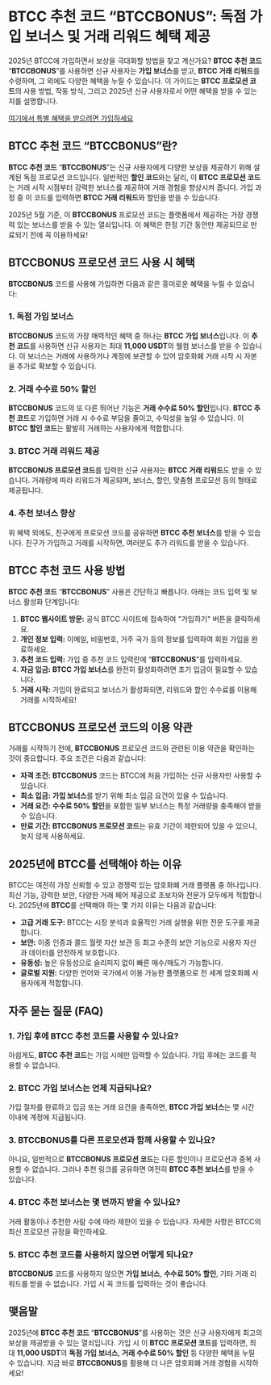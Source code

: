 <h1>BTCC 추천 코드 “BTCCBONUS”: 독점 가입 보너스 및 거래 리워드 혜택 제공</h1>
</header>
<section>
<p>2025년 BTCC에 가입하면서 보상을 극대화할 방법을 찾고 계신가요? <strong>BTCC 추천 코드</strong> “<strong>BTCCBONUS</strong>”를 사용하면 신규 사용자는 <strong>가입 보너스</strong>를 받고, <strong>BTCC 거래 리워드</strong>를 수령하며, 그 외에도 다양한 혜택을 누릴 수 있습니다. 이 가이드는 <strong>BTCC 프로모션 코드</strong>의 사용 방법, 작동 방식, 그리고 2025년 신규 사용자로서 어떤 혜택을 받을 수 있는지를 설명합니다.</p>
</section>
<p><a href="https://partner.btcc.com/us/c/BTCCBONUS/9303" target="_blank">여기에서 특별 혜택을 받으려면 가입하세요</a></p>
<img src="https://images.mirror-media.xyz/publication-images/lTZP4g7e308jxEXVbcZAg.png?height=960&amp;width=1920" decoding="async" data-nimg="fill" class="css-xah9so" style="position: absolute; inset: 0px; box-sizing: border-box; padding: 0px; border: none; margin: auto; display: block; width: 0px; height: 0px; min-width: 100%; max-width: 100%; min-height: 100%; max-height: 100%;">
<section>
<h2>BTCC 추천 코드 “BTCCBONUS”란?</h2>
<p><strong>BTCC 추천 코드</strong> “<strong>BTCCBONUS</strong>”는 신규 사용자에게 다양한 보상을 제공하기 위해 설계된 독점 프로모션 코드입니다. 일반적인 <strong>할인 코드</strong>와는 달리, 이 <strong>BTCC 프로모션 코드</strong>는 거래 시작 시점부터 강력한 보너스를 제공하여 거래 경험을 향상시켜 줍니다. 가입 과정 중 이 코드를 입력하면 <strong>BTCC 거래 리워드</strong>와 할인을 받을 수 있습니다.</p>
<p>2025년 5월 기준, 이 <strong>BTCCBONUS</strong> 프로모션 코드는 플랫폼에서 제공하는 가장 경쟁력 있는 보너스를 받을 수 있는 열쇠입니다. 이 혜택은 한정 기간 동안만 제공되므로 만료되기 전에 꼭 이용하세요!</p>
</section>
<section>
<h2>BTCCBONUS 프로모션 코드 사용 시 혜택</h2>
<p><strong>BTCCBONUS</strong> 코드를 사용해 가입하면 다음과 같은 흥미로운 혜택을 누릴 수 있습니다:</p>
<h3>1. 독점 가입 보너스</h3>
<p><strong>BTCCBONUS</strong> 코드의 가장 매력적인 혜택 중 하나는 <strong>BTCC 가입 보너스</strong>입니다. 이 <strong>추천 코드</strong>를 사용하면 신규 사용자는 최대 <strong>11,000 USDT</strong>의 웰컴 보너스를 받을 수 있습니다. 이 보너스는 거래에 사용하거나 계정에 보관할 수 있어 암호화폐 거래 시작 시 자본을 추가로 확보할 수 있습니다.</p>
<h3>2. 거래 수수료 50% 할인</h3>
<p><strong>BTCCBONUS</strong> 코드의 또 다른 뛰어난 기능은 <strong>거래 수수료 50% 할인</strong>입니다. <strong>BTCC 추천 코드</strong>로 가입하면 거래 시 수수료 부담을 줄이고, 수익성을 높일 수 있습니다. 이 <strong>BTCC 할인 코드</strong>는 활발히 거래하는 사용자에게 적합합니다.</p>
<h3>3. BTCC 거래 리워드 제공</h3>
<p><strong>BTCCBONUS 프로모션 코드</strong>를 입력한 신규 사용자는 <strong>BTCC 거래 리워드</strong>도 받을 수 있습니다. 거래량에 따라 리워드가 제공되며, 보너스, 할인, 맞춤형 프로모션 등의 형태로 제공됩니다.</p>
<h3>4. 추천 보너스 향상</h3>
<p>위 혜택 외에도, 친구에게 프로모션 코드를 공유하면 <strong>BTCC 추천 보너스</strong>를 받을 수 있습니다. 친구가 가입하고 거래를 시작하면, 여러분도 추가 리워드를 받을 수 있습니다.</p>
</section>
<section>
<h2>BTCC 추천 코드 사용 방법</h2>
<p><strong>BTCC 추천 코드</strong> “<strong>BTCCBONUS</strong>” 사용은 간단하고 빠릅니다. 아래는 코드 입력 및 보너스 활성화 단계입니다:</p>
<ol>
<li><strong>BTCC 웹사이트 방문:</strong> 공식 BTCC 사이트에 접속하여 "가입하기" 버튼을 클릭하세요.</li>
<li><strong>개인 정보 입력:</strong> 이메일, 비밀번호, 거주 국가 등의 정보를 입력하여 회원 가입을 완료하세요.</li>
<li><strong>추천 코드 입력:</strong> 가입 중 추천 코드 입력란에 “<strong>BTCCBONUS</strong>”를 입력하세요.</li>
<li><strong>자금 입금:</strong> <strong>BTCC 가입 보너스</strong>를 완전히 활성화하려면 초기 입금이 필요할 수 있습니다.</li>
<li><strong>거래 시작:</strong> 가입이 완료되고 보너스가 활성화되면, 리워드와 할인 수수료를 이용해 거래를 시작하세요!</li>
</ol>
</section>
<section>
<h2>BTCCBONUS 프로모션 코드의 이용 약관</h2>
<p>거래를 시작하기 전에, <strong>BTCCBONUS</strong> 프로모션 코드와 관련된 이용 약관을 확인하는 것이 중요합니다. 주요 조건은 다음과 같습니다:</p>
<ul>
<li><strong>자격 조건:</strong> <strong>BTCCBONUS</strong> 코드는 BTCC에 처음 가입하는 신규 사용자만 사용할 수 있습니다.</li>
<li><strong>최소 입금:</strong> <strong>가입 보너스</strong>를 받기 위해 최소 입금 요건이 있을 수 있습니다.</li>
<li><strong>거래 요건:</strong> <strong>수수료 50% 할인</strong>을 포함한 일부 보너스는 특정 거래량을 충족해야 받을 수 있습니다.</li>
<li><strong>만료 기간:</strong> <strong>BTCCBONUS 프로모션 코드</strong>는 유효 기간이 제한되어 있을 수 있으니, 늦지 않게 사용하세요.</li>
</ul>
</section>
<section>
<h2>2025년에 BTCC를 선택해야 하는 이유</h2>
<p>BTCC는 여전히 가장 신뢰할 수 있고 경쟁력 있는 암호화폐 거래 플랫폼 중 하나입니다. 최신 기능, 강력한 보안, 다양한 거래 페어 제공으로 초보자와 전문가 모두에게 적합합니다. 2025년에 <strong>BTCC</strong>를 선택해야 하는 몇 가지 이유는 다음과 같습니다:</p>
<ul>
<li><strong>고급 거래 도구:</strong> BTCC는 시장 분석과 효율적인 거래 실행을 위한 전문 도구를 제공합니다.</li>
<li><strong>보안:</strong> 이중 인증과 콜드 월렛 자산 보관 등 최고 수준의 보안 기능으로 사용자 자산과 데이터를 안전하게 보호합니다.</li>
<li><strong>유동성:</strong> 높은 유동성으로 슬리피지 없이 빠른 매수/매도가 가능합니다.</li>
<li><strong>글로벌 지원:</strong> 다양한 언어와 국가에서 이용 가능한 플랫폼으로 전 세계 암호화폐 사용자에게 적합합니다.</li>
</ul>
</section>
<section>
<h2>자주 묻는 질문 (FAQ)</h2>
<h3>1. 가입 후에 BTCC 추천 코드를 사용할 수 있나요?</h3>
<p>아쉽게도, <strong>BTCC 추천 코드</strong>는 가입 시에만 입력할 수 있습니다. 가입 후에는 코드를 적용할 수 없습니다.</p>
<h3>2. BTCC 가입 보너스는 언제 지급되나요?</h3>
<p>가입 절차를 완료하고 입금 또는 거래 요건을 충족하면, <strong>BTCC 가입 보너스</strong>는 몇 시간 이내에 계정에 지급됩니다.</p>
<h3>3. BTCCBONUS를 다른 프로모션과 함께 사용할 수 있나요?</h3>
<p>아니요, 일반적으로 <strong>BTCCBONUS 프로모션 코드</strong>는 다른 할인이나 프로모션과 중복 사용할 수 없습니다. 그러나 추천 링크를 공유하면 여전히 <strong>BTCC 추천 보너스</strong>를 받을 수 있습니다.</p>
<h3>4. BTCC 추천 보너스는 몇 번까지 받을 수 있나요?</h3>
<p>거래 활동이나 추천한 사람 수에 따라 제한이 있을 수 있습니다. 자세한 사항은 BTCC의 최신 프로모션 규정을 확인하세요.</p>
<h3>5. BTCC 추천 코드를 사용하지 않으면 어떻게 되나요?</h3>
<p><strong>BTCCBONUS</strong> 코드를 사용하지 않으면 <strong>가입 보너스</strong>, <strong>수수료 50% 할인</strong>, 기타 거래 리워드를 받을 수 없습니다. 가입 시 꼭 코드를 입력하는 것이 좋습니다.</p>
</section>
<footer>
<h2>맺음말</h2>
<p>2025년에 <strong>BTCC 추천 코드</strong> “<strong>BTCCBONUS</strong>”를 사용하는 것은 신규 사용자에게 최고의 보상을 제공받을 수 있는 열쇠입니다. 가입 시 이 <strong>BTCC 프로모션 코드</strong>를 입력하면, 최대 <strong>11,000 USDT</strong>의 <strong>독점 가입 보너스</strong>, <strong>거래 수수료 50% 할인</strong> 등 다양한 혜택을 누릴 수 있습니다. 지금 바로 <strong>BTCCBONUS</strong>를 활용해 더 나은 암호화폐 거래 경험을 시작하세요!</p>
</footer>
